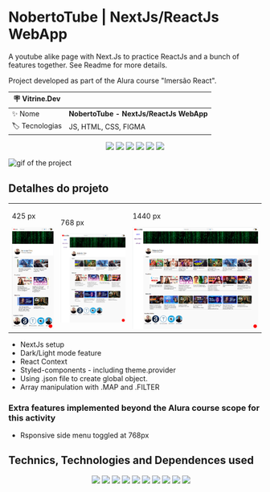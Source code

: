 # NobertoTube | NextJs/ReactJs WebApp

A youtube alike page with Next.Js to practice ReactJs and a bunch of features together. See Readme for more details.

Project developed as part of the Alura course "Imersão React".

| :placard: Vitrine.Dev |     |
| -------------  | --- |
| :sparkles: Nome        | **NobertoTube - NextJs/ReactJs WebApp**
| :label: Tecnologias | JS, HTML, CSS, FIGMA

<p align="center">
<img src='https://img.shields.io/github/last-commit/NobertoFerreiraFilho/NobertoTube?style=plastic'>
<img src='https://vercelbadge.vercel.app/api/NobertoFerreiraFilho/NobertoTube'>
<img src='https://img.shields.io/static/v1?label=Status&message=Done&color=brightgreen'>
<img src='https://img.shields.io/github/stars/NobertoFerreiraFilho/NobertoTube'>
<img src='https://img.shields.io/github/forks/NobertoFerreiraFilho/NobertoTube'>
<img src='https://img.shields.io/github/issues/NobertoFerreiraFilho/NobertoTube'>
</p>

![gif of the project](https://github.com/NobertoFerreiraFilho/NobertoTube/blob/main/img/AluraTube-Noberto.gif#vitrinedev)

## Detalhes do projeto

<!-- Inserir imagem com a #vitrinedev ao final do link -->
<table align="center">
  <tr>
    <td>
      <p>425 px</P>
      <img src='https://github.com/NobertoFerreiraFilho/NobertoTube/blob/main/img/homepage-small-425.png' width=105/>
    </td>
    <td>
      <p>768 px</P>
      <img src='https://github.com/NobertoFerreiraFilho/NobertoTube/blob/main/img/homepage-medium-768.png' width=170/>
    </td> 
    <td>
      <p>1440 px</P>
      <img src='https://github.com/NobertoFerreiraFilho/NobertoTube/blob/main/img/homepage-large-1440.png' width=335/>
    </td> 
  </tr>
</table>

<ul>
  <li>NextJs setup</li>
  <li>Dark/Light mode feature</li>
  <li>React Context</li>
  <li>Styled-components - including theme.provider</i>
  <li>Using .json file to create global object.</li>
  <li>Array manipulation with .MAP and .FILTER</li>
</ul>

### Extra features implemented beyond the Alura course scope for this activity

 <ul>
  <li>Rsponsive side menu toggled at 768px</li>
</ul>

## Technics, Technologies and Dependences used

<ul align='center'>
  <il>
  <img src='https://img.shields.io/badge/Next%20Js-black?logo=nextjs'/>
  </il>
  <il>
  <img src='https://img.shields.io/badge/Javascrip-black?logo=javascript'/>
  </il>
  <il>
  <img src='https://img.shields.io/badge/CSS3-black?logo=CSS3'/>
  </il>
  <il>
  <img src='https://img.shields.io/badge/HTML5-black?logo=HTML5'/>
  </il>
  <il>
  <img src='https://img.shields.io/badge/Git-black?logo=git'/>
  </il>
  <il>
  <img src='https://img.shields.io/badge/FIGMA-black?logo=figma'/>
  </il>
  <il>
  <img src='https://img.shields.io/badge/VSCode-black?logo=visual-studio-code'/>
  </il>
  <il>
  <img src='https://img.shields.io/badge/Styled%20Components-black?logo=styled-components'/>
  </il>
  <il>
  <img src='https://img.shields.io/badge/Custom%20Hooks-black?logo=custom-hooks'/>
  </il>
  <il>
  <img src='https://img.shields.io/badge/CI%20CD-black?logo=CI-CD'/>
  </il>
</ul>
